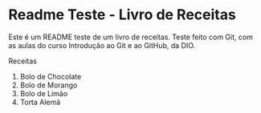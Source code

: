 # Readme Teste - Livro de Receitas

Este é um README teste de um livro de receitas. Teste feito com Git, com as aulas do curso Introdução ao Git e ao GitHub, da DIO.

Receitas

1. Bolo de Chocolate
2. Bolo de Morango
3. Bolo de Limão
4. Torta Alemã

